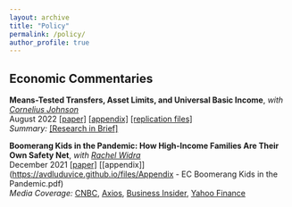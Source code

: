 ```yaml
---
layout: archive
title: "Policy"
permalink: /policy/
author_profile: true
---
```



## Economic Commentaries

**Means-Tested Transfers, Asset Limits, and Universal Basic Income**, *with [Cornelius Johnson](https://www.clevelandfed.org/research/economists/johnson-cornelius)*      
August 2022 [[paper]](https://doi.org/10.26509/frbc-ec-202210)
[[appendix]](https://avdluduvice.github.io/files/ec202210_appendices.pdf)
[[replication files]](https://github.com/avdluduvice/LuduviceJohnson_MTUBI)   
*Summary:* [[Research in Brief]](https://www.clevelandfed.org/publications/research-in-brief/rib-20220630-asset-testing-and-the-us-income-security-system)

**Boomerang Kids in the Pandemic: How High-Income Families Are Their Own Safety Net**, *with [Rachel Widra](https://www.clevelandfed.org/people/profiles/w/widra-rachel)*      
December 2021 [[paper]](https://doi.org/10.26509/frbc-ec-202121)
[[appendix]](https://avdluduvice.github.io/files/Appendix - EC Boomerang Kids in the Pandemic.pdf)   
*Media Coverage:* [CNBC](https://www.cnbc.com/2022/01/10/young-adults-with-rich-parents-are-more-likely-to-boomerang-back-home.html),
[Axios](https://www.axios.com/2022/01/11/boomerang-kids-flee-the-nest),
[Business Insider](https://www.businessinsider.com/millennials-gen-z-living-parents-home-boomerang-kids-wealth-divide-2022-1),
[Yahoo Finance](https://finance.yahoo.com/news/quarter-young-adults-now-boomerang-120000465.html)
